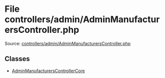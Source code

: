 File controllers/admin/AdminManufacturersController.php
=========
Source: [controllers/admin/AdminManufacturersController.php](https://github.com/PrestaShop/PrestaShop/blob/1.6.1.1/controllers/admin/AdminManufacturersController.php)


Classes
-------

* [AdminManufacturersControllerCore](class.AdminManufacturersControllerCore)

